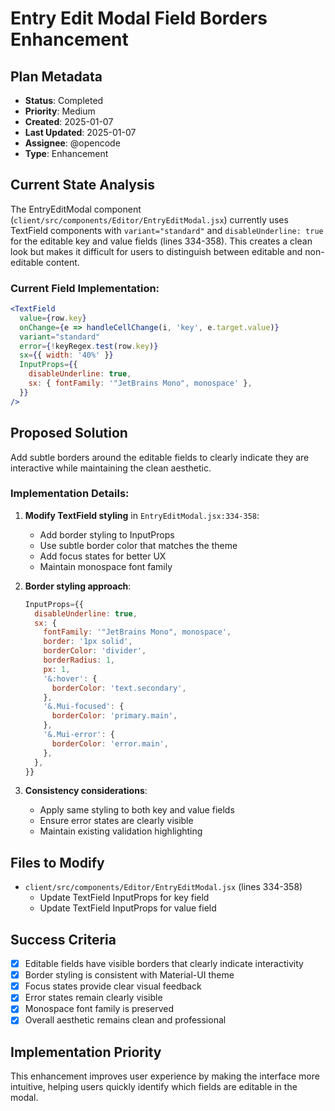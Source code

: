 # Entry Edit Modal Field Borders Enhancement

## Plan Metadata
- **Status**: Completed
- **Priority**: Medium
- **Created**: 2025-01-07
- **Last Updated**: 2025-01-07
- **Assignee**: @opencode
- **Type**: Enhancement

## Current State Analysis

The EntryEditModal component (`client/src/components/Editor/EntryEditModal.jsx`) currently uses TextField components with `variant="standard"` and `disableUnderline: true` for the editable key and value fields (lines 334-358). This creates a clean look but makes it difficult for users to distinguish between editable and non-editable content.

### Current Field Implementation:
```jsx
<TextField
  value={row.key}
  onChange={e => handleCellChange(i, 'key', e.target.value)}
  variant="standard"
  error={!keyRegex.test(row.key)}
  sx={{ width: '40%' }}
  InputProps={{
    disableUnderline: true,
    sx: { fontFamily: '"JetBrains Mono", monospace' },
  }}
/>
```

## Proposed Solution

Add subtle borders around the editable fields to clearly indicate they are interactive while maintaining the clean aesthetic.

### Implementation Details:

1. **Modify TextField styling** in `EntryEditModal.jsx:334-358`:
   - Add border styling to InputProps
   - Use subtle border color that matches the theme
   - Add focus states for better UX
   - Maintain monospace font family

2. **Border styling approach**:
   ```jsx
   InputProps={{
     disableUnderline: true,
     sx: { 
       fontFamily: '"JetBrains Mono", monospace',
       border: '1px solid',
       borderColor: 'divider',
       borderRadius: 1,
       px: 1,
       '&:hover': {
         borderColor: 'text.secondary',
       },
       '&.Mui-focused': {
         borderColor: 'primary.main',
       },
       '&.Mui-error': {
         borderColor: 'error.main',
       },
     },
   }}
   ```

3. **Consistency considerations**:
   - Apply same styling to both key and value fields
   - Ensure error states are clearly visible
   - Maintain existing validation highlighting

## Files to Modify

- `client/src/components/Editor/EntryEditModal.jsx` (lines 334-358)
  - Update TextField InputProps for key field
  - Update TextField InputProps for value field

## Success Criteria

- [x] Editable fields have visible borders that clearly indicate interactivity
- [x] Border styling is consistent with Material-UI theme
- [x] Focus states provide clear visual feedback
- [x] Error states remain clearly visible
- [x] Monospace font family is preserved
- [x] Overall aesthetic remains clean and professional

## Implementation Priority

This enhancement improves user experience by making the interface more intuitive, helping users quickly identify which fields are editable in the modal.